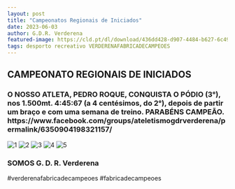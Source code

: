 ```yaml
---
layout: post
title: "Campeonatos Regionais de Iniciados"
date: 2023-06-03
author: G.D.R. Verderena
featured-image: https://cld.pt/dl/download/436dd428-d907-4484-b627-6c49269b9d77/5.jpg
tags: desporto recreativo VERDERENAFABRICADECAMPEOES
---
```



<H2>CAMPEONATO REGIONAIS DE INICIADOS</H2>

<H3>O NOSSO ATLETA, PEDRO ROQUE, CONQUISTA O PÓDIO (3°), nos 1.500mt. 4:45:67 (a 4 centésimos, do 2°), depois de partir um braço e com uma semana de treino.
PARABÉNS CAMPEÃO.
https://www.facebook.com/groups/ateletismogdrverderena/permalink/6350904198321157/
</H3>


![1](https://cld.pt/dl/download/436dd428-d907-4484-b627-6c49269b9d77/5.jpg)
![2](https://cld.pt/dl/download/61133529-79a9-4010-912d-d3d79448b4fc/6.jpg)
![3](https://cld.pt/dl/download/cbb8a167-a21b-4530-8e0a-9504733a2b73/351497561_1214483715889589_7555645227024475641_n.jpg)
![4](https://cld.pt/dl/download/99e97e2e-6d9a-4733-a75e-16f3cc8d58f2/351456906_988325685495118_8525298633955357817_n.jpg)
![5](https://cld.pt/dl/download/4cf875f9-2d9a-4b0a-800b-e9119050cb49/351196648_7032683070081351_6818087356463951512_n.jpg)

<H3>SOMOS G. D. R. Verderena</H3>

#verderenafabricadecampeoes #fabricadecampeoes 
